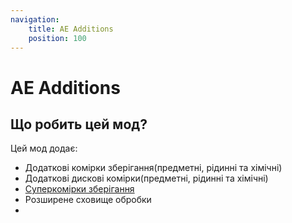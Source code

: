 ```yaml
---
navigation:
    title: AE Additions
    position: 100
---
```


# AE Additions

## Що робить цей мод?

Цей мод додає:

- Додаткові комірки зберігання(предметні, рідинні та хімічні)
- Додаткові дискові комірки(предметні, рідинні та хімічні)
- [Суперкомірки зберігання](super_storage_cell.md)
- Розширене сховище обробки
- <ItemLink id="ae2additions:me_wireless_transceiver" />